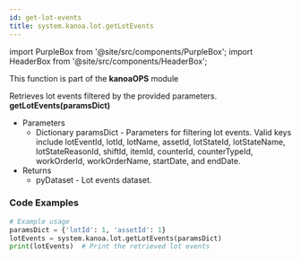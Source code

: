 ```yaml
---
id: get-lot-events
title: system.kanoa.lot.getLotEvents
---
```


import PurpleBox from '@site/src/components/PurpleBox';
import HeaderBox from '@site/src/components/HeaderBox';

<PurpleBox>This function is part of the <b>kanoaOPS</b> module</PurpleBox>

<HeaderBox header="Description">
  Retrieves lot events filtered by the provided parameters.
</HeaderBox>

<HeaderBox header="Syntax">
  <b>getLotEvents(paramsDict)</b>
  <ul>
    <li>Parameters
      <ul>
        <li>Dictionary paramsDict - Parameters for filtering lot events. Valid keys include lotEventId, lotId, lotName, assetId, lotStateId, lotStateName, lotStateReasonId, shiftId, itemId, counterId, counterTypeId, workOrderId, workOrderName, startDate, and endDate.</li>
      </ul>
    </li>
    <li>Returns
      <ul>
        <li>pyDataset - Lot events dataset.</li>
      </ul>
    </li>
  </ul>
</HeaderBox>

### Code Examples

```python
# Example usage
paramsDict = {'lotId': 1, 'assetId': 1}
lotEvents = system.kanoa.lot.getLotEvents(paramsDict)
print(lotEvents)  # Print the retrieved lot events


